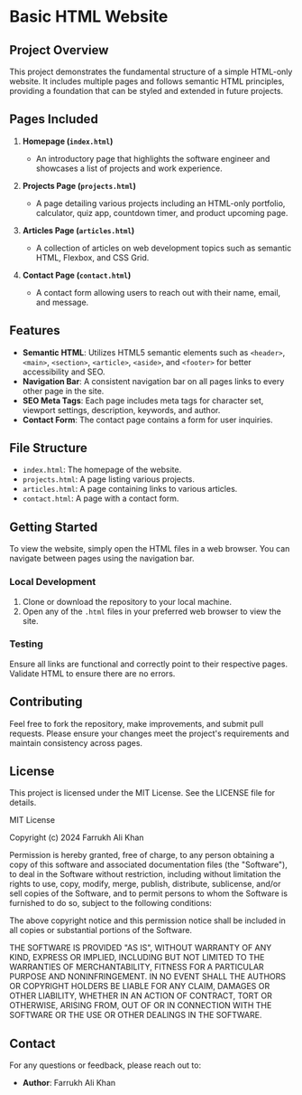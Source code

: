 # Basic HTML Website

## Project Overview

This project demonstrates the fundamental structure of a simple HTML-only website. It includes multiple pages and follows semantic HTML principles, providing a foundation that can be styled and extended in future projects.

## Pages Included

1. **Homepage (`index.html`)**

   - An introductory page that highlights the software engineer and showcases a list of projects and work experience.

2. **Projects Page (`projects.html`)**

   - A page detailing various projects including an HTML-only portfolio, calculator, quiz app, countdown timer, and product upcoming page.

3. **Articles Page (`articles.html`)**

   - A collection of articles on web development topics such as semantic HTML, Flexbox, and CSS Grid.

4. **Contact Page (`contact.html`)**
   - A contact form allowing users to reach out with their name, email, and message.

## Features

- **Semantic HTML**: Utilizes HTML5 semantic elements such as `<header>`, `<main>`, `<section>`, `<article>`, `<aside>`, and `<footer>` for better accessibility and SEO.
- **Navigation Bar**: A consistent navigation bar on all pages links to every other page in the site.
- **SEO Meta Tags**: Each page includes meta tags for character set, viewport settings, description, keywords, and author.
- **Contact Form**: The contact page contains a form for user inquiries.

## File Structure

- `index.html`: The homepage of the website.
- `projects.html`: A page listing various projects.
- `articles.html`: A page containing links to various articles.
- `contact.html`: A page with a contact form.

## Getting Started

To view the website, simply open the HTML files in a web browser. You can navigate between pages using the navigation bar.

### Local Development

1. Clone or download the repository to your local machine.
2. Open any of the `.html` files in your preferred web browser to view the site.

### Testing

Ensure all links are functional and correctly point to their respective pages. Validate HTML to ensure there are no errors.

## Contributing

Feel free to fork the repository, make improvements, and submit pull requests. Please ensure your changes meet the project's requirements and maintain consistency across pages.

## License

This project is licensed under the MIT License. See the LICENSE file for details.

MIT License

Copyright (c) 2024 Farrukh Ali Khan

Permission is hereby granted, free of charge, to any person obtaining a copy
of this software and associated documentation files (the "Software"), to deal
in the Software without restriction, including without limitation the rights
to use, copy, modify, merge, publish, distribute, sublicense, and/or sell
copies of the Software, and to permit persons to whom the Software is
furnished to do so, subject to the following conditions:

The above copyright notice and this permission notice shall be included in all
copies or substantial portions of the Software.

THE SOFTWARE IS PROVIDED "AS IS", WITHOUT WARRANTY OF ANY KIND, EXPRESS OR
IMPLIED, INCLUDING BUT NOT LIMITED TO THE WARRANTIES OF MERCHANTABILITY,
FITNESS FOR A PARTICULAR PURPOSE AND NONINFRINGEMENT. IN NO EVENT SHALL THE
AUTHORS OR COPYRIGHT HOLDERS BE LIABLE FOR ANY CLAIM, DAMAGES OR OTHER
LIABILITY, WHETHER IN AN ACTION OF CONTRACT, TORT OR OTHERWISE, ARISING FROM,
OUT OF OR IN CONNECTION WITH THE SOFTWARE OR THE USE OR OTHER DEALINGS IN THE
SOFTWARE.

## Contact

For any questions or feedback, please reach out to:

- **Author**: Farrukh Ali Khan
